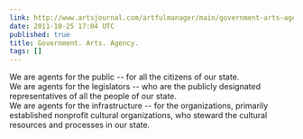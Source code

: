 ```yaml
---
link: http://www.artsjournal.com/artfulmanager/main/government-arts-agency.php
date: 2011-10-25 17:04 UTC
published: true
title: Government. Arts. Agency.
tags: []
---
```


We are agents for the public -- for all the citizens of our state.<br>    We are agents for the legislators -- who are the publicly designated representatives of all the people of our state.<br>    We are agents for the infrastructure -- for the organizations, primarily established nonprofit cultural organizations, who steward the cultural resources and processes in our state.
